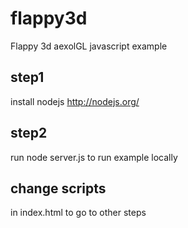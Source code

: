 # flappy3d
Flappy 3d aexolGL javascript example

## step1
install nodejs
http://nodejs.org/

## step2
run node server.js to run example locally

## change scripts 
in index.html to go to other steps
